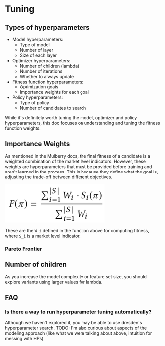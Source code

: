 # Tuning

## Types of hyperparameters
- Model hyperparameters:
    - Type of model
    - Number of layer
    - Size of each layer
- Optimizer hyperparameters:
    - Number of children (lambda)
    - Number of iterations
    - Whether to always update
- Fitness function hyperparameters:
    - Optimization goals
    - Importance weights for each goal
- Policy hyperparameters:
    - Type of policy
    - Number of candidates to search

While it's definitely worth tuning the model, optimizer and policy hyperparameters, this doc focuses on understanding and tuning the fitness function weights.

## Importance Weights
As mentioned in the Mulberry docs, the final fitness of a candidate is a weighted combination of the market level indicators. However, these weights are hyperparameters that must be provided before training and aren't learned in the process. This is because they define what the goal is, adjusting the trade-off between different objectives.

![](../img/fitness.png)

These are the `W_i` defined in the function above for computing fitness, where `S_i` is a market level indicator.

### Pareto Frontier

## Number of children
As you increase the model complexity or feature set size, you should explore variants using larger values for lambda.

## FAQ
### Is there a way to run hyperparameter tuning automatically?
Although we haven't explored it, you may be able to use dresden's hyperparameter search.
TODO: I'm also curious about aspects of the modeling approach (like what we were talking about above, intuition for messing with HPs)
